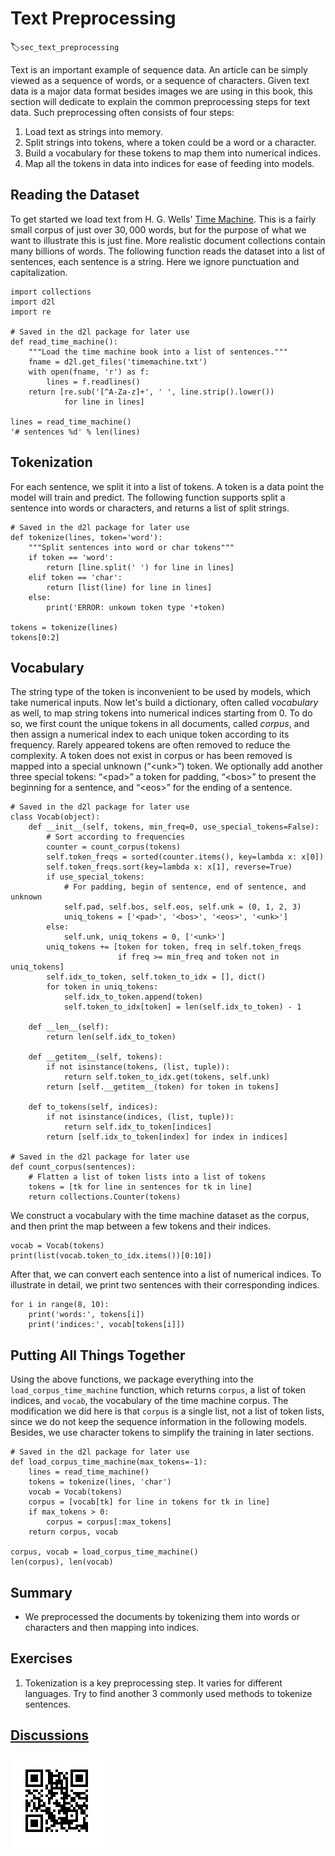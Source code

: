 # Text Preprocessing
:label:`sec_text_preprocessing`

Text is an important example of sequence data. An article can be simply viewed as a sequence of words, or a sequence of characters. Given text data is a major data format besides images we are using in this book, this section will dedicate to explain the common preprocessing steps for text data. Such preprocessing often consists of four steps:

1. Load text as strings into memory.
1. Split strings into tokens, where a token could be a word or a character. 
1. Build a vocabulary for these tokens to map them into numerical indices. 
1. Map all the tokens in data into indices for ease of feeding into models. 


## Reading the Dataset

To get started we load text from H. G. Wells' [Time Machine](http://www.gutenberg.org/ebooks/35). This is a fairly small corpus of just over $30,000$ words, but for the purpose of what we want to illustrate this is just fine. More realistic document collections contain many billions of words. The following function reads the dataset into a list of sentences, each sentence is a string. Here we ignore punctuation and capitalization.

```{.python .input}
import collections
import d2l
import re

# Saved in the d2l package for later use
def read_time_machine():
    """Load the time machine book into a list of sentences."""
    fname = d2l.get_files('timemachine.txt')
    with open(fname, 'r') as f:
        lines = f.readlines()
    return [re.sub('[^A-Za-z]+', ' ', line.strip().lower())
            for line in lines]

lines = read_time_machine()
'# sentences %d' % len(lines)
```

## Tokenization

For each sentence, we split it into a list of tokens. A token is a data point the model will train and predict. The following function supports split a sentence into words or characters, and returns a list of split strings.

```{.python .input}
# Saved in the d2l package for later use
def tokenize(lines, token='word'):
    """Split sentences into word or char tokens"""
    if token == 'word':
        return [line.split(' ') for line in lines]
    elif token == 'char':
        return [list(line) for line in lines]
    else:
        print('ERROR: unkown token type '+token)

tokens = tokenize(lines)
tokens[0:2]
```

## Vocabulary

The string type of the token is inconvenient to be used by models, which take numerical inputs. Now let's build a dictionary, often called *vocabulary* as well, to map string tokens into numerical indices starting from 0. To do so, we first count the unique tokens in all documents, called *corpus*, and then assign a numerical index to each unique token according to its frequency. Rarely appeared tokens are often removed to reduce the complexity. A token does not exist in corpus or has been removed is mapped into a special unknown (“&lt;unk&gt;”) token. We optionally add another three special tokens: “&lt;pad&gt;” a token for padding, “&lt;bos&gt;” to present the beginning for a sentence, and “&lt;eos&gt;” for the ending of a sentence.

```{.python .input  n=9}
# Saved in the d2l package for later use
class Vocab(object):
    def __init__(self, tokens, min_freq=0, use_special_tokens=False):
        # Sort according to frequencies
        counter = count_corpus(tokens)
        self.token_freqs = sorted(counter.items(), key=lambda x: x[0])
        self.token_freqs.sort(key=lambda x: x[1], reverse=True)
        if use_special_tokens:
            # For padding, begin of sentence, end of sentence, and unknown
            self.pad, self.bos, self.eos, self.unk = (0, 1, 2, 3)
            uniq_tokens = ['<pad>', '<bos>', '<eos>', '<unk>']
        else:
            self.unk, uniq_tokens = 0, ['<unk>']
        uniq_tokens += [token for token, freq in self.token_freqs
                        if freq >= min_freq and token not in uniq_tokens]
        self.idx_to_token, self.token_to_idx = [], dict()
        for token in uniq_tokens:
            self.idx_to_token.append(token)
            self.token_to_idx[token] = len(self.idx_to_token) - 1

    def __len__(self):
        return len(self.idx_to_token)

    def __getitem__(self, tokens):
        if not isinstance(tokens, (list, tuple)):
            return self.token_to_idx.get(tokens, self.unk)
        return [self.__getitem__(token) for token in tokens]

    def to_tokens(self, indices):
        if not isinstance(indices, (list, tuple)):
            return self.idx_to_token[indices]
        return [self.idx_to_token[index] for index in indices]

# Saved in the d2l package for later use
def count_corpus(sentences):
    # Flatten a list of token lists into a list of tokens
    tokens = [tk for line in sentences for tk in line]
    return collections.Counter(tokens)
```

We construct a vocabulary with the time machine dataset as the corpus, and then print the map between a few tokens and their indices.

```{.python .input  n=23}
vocab = Vocab(tokens)
print(list(vocab.token_to_idx.items())[0:10])
```

After that, we can convert each sentence into a list of numerical indices. To illustrate in detail, we print two sentences with their corresponding indices.

```{.python .input  n=25}
for i in range(8, 10):
    print('words:', tokens[i])
    print('indices:', vocab[tokens[i]])
```

## Putting All Things Together

Using the above functions, we package everything into the `load_corpus_time_machine` function, which returns `corpus`, a list of token indices, and `vocab`, the vocabulary of the time machine corpus. The modification we did here is that `corpus` is a single list, not a list of token lists, since we do not keep the sequence information in the following models. Besides, we use character tokens to simplify the training in later sections.

```{.python .input}
# Saved in the d2l package for later use
def load_corpus_time_machine(max_tokens=-1):
    lines = read_time_machine()
    tokens = tokenize(lines, 'char')
    vocab = Vocab(tokens)
    corpus = [vocab[tk] for line in tokens for tk in line]
    if max_tokens > 0:
        corpus = corpus[:max_tokens]
    return corpus, vocab

corpus, vocab = load_corpus_time_machine()
len(corpus), len(vocab)
```

## Summary

* We preprocessed the documents by tokenizing them into words or characters and then mapping into indices.


## Exercises

1. Tokenization is a key preprocessing step. It varies for different languages. Try to find another 3 commonly used methods to tokenize sentences. 

## [Discussions](https://discuss.mxnet.io/t/2363)

![](../img/qr_lang-model-dataset.svg)
